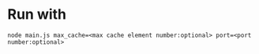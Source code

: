 # Run with
```
node main.js max_cache=<max cache element number:optional> port=<port number:optional>
```
